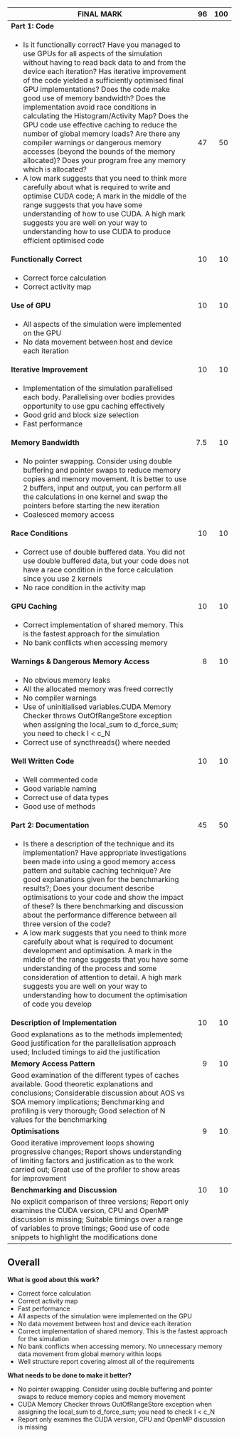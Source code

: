 | FINAL MARK | 96 | 100 |
| --- | ---: | ---: |
| **Part 1: Code** | | |
| <ul><li>Is it functionally correct? Have you managed to use GPUs for all aspects of the simulation without having to read back data to and from the device each iteration? Has iterative improvement of the code yielded a sufficiently optimised final GPU implementations? Does the code make good use of memory bandwidth? Does the implementation avoid race conditions in calculating the Histogram/Activity Map? Does the GPU code use effective caching to reduce the number of global memory loads? Are there any compiler warnings or dangerous memory accesses (beyond the bounds of the memory allocated)? Does your program free any memory which is allocated?</li><li>A low mark suggests that you need to think more carefully about what is required to write and optimise CUDA code; A mark in the middle of the range suggests that you have some understanding of how to use CUDA. A high mark suggests you are well on your way to understanding how to use CUDA to produce efficient optimised code</li></ul> | 47 | 50 |
| **Functionally Correct** | 10 | 10 |
| <ul><li>Correct force calculation</li><li>Correct activity map</li></ul> | | |
| **Use of GPU** | 10 | 10 |
| <ul><li>All aspects of the simulation were implemented on the GPU</li><li>No data movement between host and device each iteration</li></ul> | | |
| **Iterative Improvement** | 10 | 10 |
| <ul><li>Implementation of the simulation parallelised each body. Parallelising over bodies provides opportunity to use gpu caching effectively</li><li>Good grid and block size selection</li><li>Fast performance</li></ul> | | |
| **Memory Bandwidth** | 7.5 | 10 |
| <ul><li>No pointer swapping. Consider using double buffering and pointer swaps to reduce memory copies and memory movement. It is better to use 2 buffers, input and output, you can perform all the calculations in one kernel and swap the pointers before starting the new iteration</li><li>Coalesced memory access</li></ul> | | |
| **Race Conditions** | 10 | 10 |
| <ul><li>Correct use of double buffered data. You did not use double buffered data, but your code does not have a race condition in the force calculation since you use 2 kernels</li><li>No race condition in the activity map</li></ul> | | |
| **GPU Caching** | 10 | 10 |
| <ul><li>Correct implementation of shared memory. This is the fastest approach for the simulation</li><li>No bank conflicts when accessing memory</li></ul> | | |
| **Warnings & Dangerous Memory Access** | 8 | 10 |
| <ul><li>No obvious memory leaks</li><li>All the allocated memory was freed correctly</li><li>No compiler warnings</li><li>Use of uninitialised variables.CUDA Memory Checker throws OutOfRangeStore exception when assigning the local_sum to d_force_sum; you need to check I < c_N</li><li>Correct use of syncthreads() where needed</li></ul> | | |
| **Well Written Code** | 10 | 10 |
| <ul><li>Well commented code</li><li>Good variable naming</li><li>Correct use of data types</li><li>Good use of methods</li></ul> | | |
| **Part 2: Documentation** | 45 | 50 |
| <ul><li>Is there a description of the technique and its implementation? Have appropriate investigations been made into using a good memory access pattern and suitable caching technique? Are good explanations given for the benchmarking results?; Does your document describe optimisations to your code and show the impact of these? Is there benchmarking and discussion about the performance difference between all three version of the code? </li><li>A low mark suggests that you need to think more carefully about what is required to document development and optimisation. A mark in the middle of the range suggests that you have some understanding of the process and some consideration of attention to detail. A high mark suggests you are well on your way to understanding how to document the optimisation of code you develop</li></ul> | | |
| **Description of Implementation** | 10 | 10 |
| Good explanations as to the methods implemented; Good justification for the parallelisation approach used; Included timings to aid the justification | | |
| **Memory Access Pattern** | 9 | 10 |
| Good examination of the different types of caches available. Good theoretic explanations and conclusions; Considerable discussion about AOS vs SOA memory implications; Benchmarking and profiling is very thorough; Good selection of N values for the benchmarking | | |
| **Optimisations** | 9 | 10 |
| Good iterative improvement loops showing progressive changes; Report shows understanding of limiting factors and justification as to the work carried out; Great use of the profiler to show areas for improvement | | |
| **Benchmarking and Discussion** | 10 | 10 |
| No explicit comparison of three versions; Report only examines the CUDA version, CPU and OpenMP discussion is missing; Suitable timings over a range of variables to prove timings; Good use of code snippets to highlight the modifications done | | |

**Overall**
---

**What is good about this work?**
- Correct force calculation
- Correct activity map
- Fast performance
- All aspects of the simulation were implemented on the GPU
- No data movement between host and device each iteration
- Correct implementation of shared memory. This is the fastest approach for the simulation
- No bank conflicts when accessing memory. No unnecessary memory data movement from global memory within loops
- Well structure report covering almost all of the requirements

**What needs to be done to make it better?**
- No pointer swapping. Consider using double buffering and pointer swaps to reduce memory copies and memory movement
- CUDA Memory Checker throws OutOfRangeStore exception when assigning the local_sum to d_force_sum; you need to check I < c_N
- Report only examines the CUDA version, CPU and OpenMP discussion is missing
